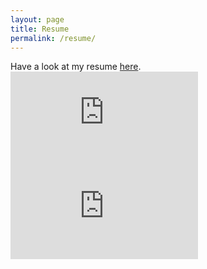 ```yaml
---
layout: page
title: Resume
permalink: /resume/
---
```


Have a look at my resume [here](/assets/ShariqHafeez_Resume.pdf).
<embed src="https://sshafeez.github.io/assets/ShariqHafeez_Resume.pdf">
<embed src="https://sshafeez.github.io/assets/ShariqHafeez_Resume.pdf"/>

